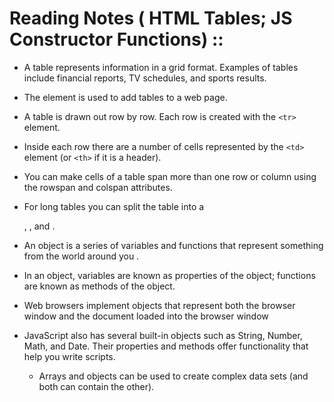 
# Reading Notes ( HTML Tables; JS Constructor Functions) ::
- A table represents information in a grid format.
Examples of tables include financial reports, TV
schedules, and sports results.

-  The <table> element is used to add tables to a web page.
  - A table is drawn out row by row. Each row is created with the `<tr>` element.
  - Inside each row there are a number of cells represented by the `<td>` element (or `<th>` if it is a
header).
  -  You can make cells of a table span more than one row or column using the rowspan and colspan attributes.
  - For long tables you can split the table into a <thead> , <tbody> , and <tfoot> .
  - An object is a series of variables and functions that represent something from the world around you .
  - In an object, variables are known as properties of the object; functions are known as methods of the object.
  - Web browsers implement objects that represent both the browser window and the document loaded into the browser window
  
  - JavaScript also has several built-in objects such as String, Number, Math, and Date. Their properties and
     methods offer functionality that help you write scripts.
     - Arrays and objects can be used to create complex data sets (and both can contain the other).
